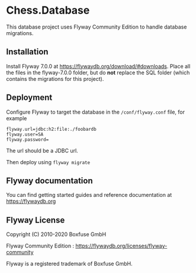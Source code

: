 # Chess.Database

This database project uses Flyway Community Edition to handle database migrations.

## Installation
Install Flyway 7.0.0 at https://flywaydb.org/download/#downloads. Place all the files in the flyway-7.0.0 folder, but do **not** replace the SQL folder (which contains the migrations for this project).

## Deployment
Configure Flyway to target the database in the `/conf/flyway.conf` file, for example
```
flyway.url=jdbc:h2:file:./foobardb
flyway.user=SA
flyway.password=
```
The url should be a JDBC url.

Then deploy using `flyway migrate`

## Flyway documentation

You can find getting started guides and reference documentation at https://flywaydb.org


## Flyway License
Copyright (C) 2010-2020 Boxfuse GmbH

Flyway Community Edition    : https://flywaydb.org/licenses/flyway-community

Flyway is a registered trademark of Boxfuse GmbH.